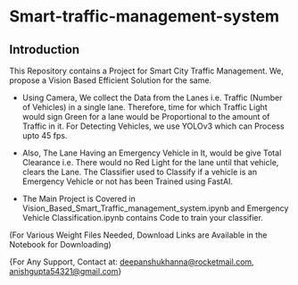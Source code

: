 # Smart-traffic-management-system

## Introduction
This Repository contains a Project for Smart City Traffic Management. We, propose a Vision Based Efficient Solution for the same.

- Using Camera, We collect the Data from the Lanes i.e. Traffic (Number of Vehicles) in a single lane. Therefore, time for which Traffic Light would sign Green for a lane would be Proportional to the amount of Traffic in it.
For Detecting Vehicles, we use YOLOv3 which can Process upto 45 fps.

- Also, The Lane Having an Emergency Vehicle in It, would be give Total Clearance i.e. There would no Red Light for the lane until that vehicle, clears the Lane.
The Classifier used to Classify if a vehicle is an Emergency Vehicle or not has been Trained using FastAI.

- The Main Project is Covered in Vision_Based_Smart_Traffic_management_system.ipynb and Emergency Vehicle Classification.ipynb contains Code to train your classifier.

(For Various Weight Files Needed, Download Links are Available in the Notebook for Downloading)

{For Any Support, Contact at: deepanshukhanna@rocketmail.com, anishgupta54321@gmail.com}
